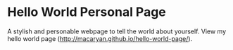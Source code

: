 Hello World Personal Page
=========================

A stylish and personable webpage to tell the world about yourself. View my hello world page (http://macaryan.github.io/hello-world-page/). 






